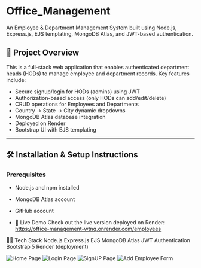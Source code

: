 # Office_Management
An Employee & Department Management System built using Node.js, Express.js, EJS templating, MongoDB Atlas, and JWT-based authentication.

## 🚀 Project Overview
This is a full-stack web application that enables authenticated department heads (HODs) to manage employee and department records. Key features include:

- Secure signup/login for HODs (admins) using JWT
- Authorization-based access (only HODs can add/edit/delete)
- CRUD operations for Employees and Departments
- Country → State → City dynamic dropdowns
- MongoDB Atlas database integration
- Deployed on Render
- Bootstrap UI with EJS templating

---

## 🛠️ Installation & Setup Instructions

### Prerequisites
- Node.js and npm installed
- MongoDB Atlas account
- GitHub account

- 🔗 Live Demo
Check out the live version deployed on Render:
https://office-management-wtnq.onrender.com/employees

👨‍💻 Tech Stack
Node.js
Express.js
EJS
MongoDB Atlas
JWT Authentication
Bootstrap 5
Render (deployment)

![Home Page](./public/images/home.jpg)
![Login Page](./public/images/login.jpg)
![SignUP Page](./public/images/SignUp.jpg)
![Add Employee Form](./public/images/addemp.jpg)


